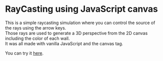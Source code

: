 # RayCasting using JavaScript canvas
This is a simple raycasting simulation where you can control the source of the rays using the arrow keys.  
Those rays are used to generate a 3D perspective from the 2D canvas including the color of each wall.  
It was all made with vanilla JavaScript and the canvas tag.  

You can try it [here](https://s-chaves.github.io/RayCasting-Canvas/).
